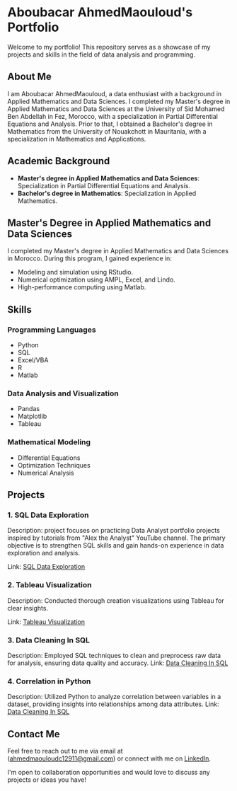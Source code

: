# Aboubacar AhmedMaouloud's Portfolio

Welcome to my portfolio! This repository serves as a showcase of my projects and skills in the field of data analysis and programming.

## About Me

I am Aboubacar AhmedMaouloud, a data enthusiast with a background in Applied Mathematics and Data Sciences. I completed my Master's degree in Applied Mathematics and Data Sciences at the University of Sid Mohamed Ben Abdellah in Fez, Morocco, with a specialization in Partial Differential Equations and Analysis. Prior to that, I obtained a Bachelor's degree in Mathematics from the University of Nouakchott in Mauritania, with a specialization in Mathematics and Applications.

## Academic Background

- **Master's degree in Applied Mathematics and Data Sciences**: Specialization in Partial Differential Equations and Analysis.
- **Bachelor's degree in Mathematics**: Specialization in Applied Mathematics.

## Master's Degree in Applied Mathematics and Data Sciences

I completed my Master's degree in Applied Mathematics and Data Sciences in Morocco. During this program, I gained experience in:

- Modeling and simulation using RStudio.
- Numerical optimization using AMPL, Excel, and Lindo.
- High-performance computing using Matlab.

## Skills

### Programming Languages
- Python
- SQL
- Excel/VBA
- R
- Matlab

### Data Analysis and Visualization
- Pandas
- Matplotlib
- Tableau

### Mathematical Modeling
- Differential Equations
- Optimization Techniques
- Numerical Analysis

## Projects

### 1. SQL Data Exploration
Description: project focuses on practicing Data Analyst portfolio projects inspired by tutorials from "Alex the Analyst" YouTube channel. The primary objective is to strengthen SQL skills and gain hands-on experience in data exploration and analysis.

Link: [SQL Data Exploration](https://github.com/ahmedmaouloud-aboubacar/PortflioProjects-1/SQL-Data-Exploration)

### 2. Tableau Visualization
Description: Conducted thorough creation   visualizations using Tableau for clear insights.

Link: [Tableau Visualization](https://github.com/ahmedmaouloud-aboubacar/PortflioProjects-1/Tableau-Visualization)

### 3. Data Cleaning In SQL
Description: Employed SQL techniques to clean and preprocess raw data for analysis, ensuring data quality and accuracy.
Link: [Data Cleaning In SQL](https://github.com/ahmedmaouloud-aboubacar/PortflioProjects-1/Data-Cleaning-In-SQL)
### 4. Correlation in Python
Description: Utilized Python to analyze correlation between variables in a dataset, providing insights into relationships among data attributes.
Link: [Data Cleaning In SQL](https://github.com/ahmedmaouloud-aboubacar/PortflioProjects-1/Correlation-in-Python)

## Contact Me

Feel free to reach out to me via email at (ahmedmaouloudc12911@gmail.com) or connect with me on [LinkedIn](https://www.linkedin.com/in/aboubacar-ahmed-maouloud-3b403b188).

I'm open to collaboration opportunities and would love to discuss any projects or ideas you have!

